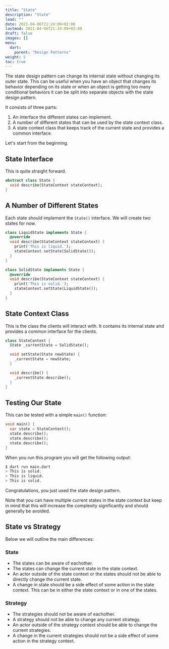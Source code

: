 ```yaml
---
title: "State"
description: "State"
lead: ""
date: 2021-04-06T21:24:09+02:00
lastmod: 2021-04-06T21:24:09+02:00
draft: false
images: []
menu: 
  dart:
    parent: "Design Patterns"
weight: 5
toc: true
---
```


The state design pattern can change its internal state without changing its outer state. This can be useful when you have an object that changes its behavior depending on its state or when an object is getting too many conditional behaviors it can be split into separate objects with the state design pattern.

It consists of three parts:

1. An interface the different states can implement.
2. A number of different states that can be used by the state context class.
3. A state context class that keeps track of the current state and provides a common interface.

Let's start from the beginning.

## State Interface

This is quite straight forward.

```dart
abstract class State {
  void describe(StateContext stateContext);
}
```

## A Number of Different States

Each state should implement the `State()` interface. We will create two states for now.

```dart
class LiquidState implements State {
  @override
  void describe(StateContext stateContext) {
    print('This is liquid.');
    stateContext.setState(SolidState()); 
  }
}
```

```dart
class SolidState implements State {
  @override
  void describe(StateContext stateContext) {
    print('This is solid.');
    stateContext.setState(LiquidState());
  }
}
```

## State Context Class

This is the class the clients will interact with. It contains its internal state and provides a common interface for the clients.

```dart
class StateContext {
  State _currentState = SolidState();

  void setState(State newState) {
    _currentState = newState;
  }

  void describe() {
    _currentState.describe();
  }
}
```

## Testing Our State

This can be tested with a simple `main()` function:

```dart
void main() {
  var state = StateContext();
  state.describe();
  state.describe();
  state.describe();
}
```

When you run this program you will get the following output:

```sh
$ dart run main.dart
> This is solid.
> This is liquid.
> This is solid.
```

Congratulations, you just used the state design pattern.

Note that you can have multiple current states in the state context but keep in mind that this will increase the complexity significantly and should generally be avoided.

## State vs Strategy

Below we will outline the main differences:

### State
- The states can be aware of eachother.
- The states can change the current state in the state context.
- An actor outside of the state context or the states should not be able to directly change the current state.
- A change in state should be a side effect of some action in the state context. This can be in either the state context or in one of the states.

### Strategy
- The strategies should not be aware of eachother.
- A strategy should not be able to change any current strategy.
- An actor outside of the strategy context should be able to change the current strategies.
- A change in the current strategies should not be a side effect of some action in the strategy context. 
